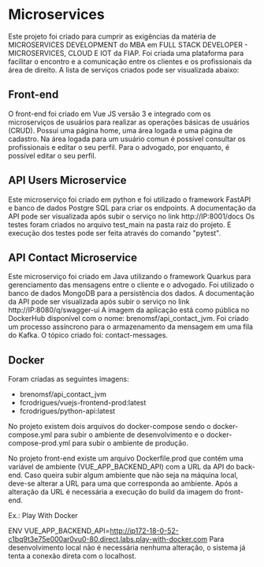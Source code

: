 # Microservices

Este projeto foi criado para cumprir as exigências da matéria de MICROSERVICES DEVELOPMENT do MBA em FULL STACK DEVELOPER - MICROSERVICES, CLOUD E IOT da FIAP.
Foi criada uma plataforma para facilitar o encontro e a comunicação entre os clientes e os profissionais da área de direito.
A lista de serviços criados pode ser visualizada abaixo:

## Front-end

O front-end foi criado em Vue JS versão 3 e integrado com os microserviços de usuários para realizar as operações básicas de usuários (CRUD).
Possui uma página home, uma área logada e uma página de cadastro.
Na área logada para um usuário comun é possível consultar os profissionais e editar o seu perfil.
Para o advogado, por enquanto, é possível editar o seu perfil.


## API Users Microservice

Este microserviço foi criado em python e foi utilizado o framework FastAPI e banco de dados Postgre SQL para criar os endpoints.
A documentação da API pode ser visualizada após subir o serviço no link http://IP:8001/docs
Os testes foram criados no arquivo test_main na pasta raiz do projeto.
E execução dos testes pode ser feita através do comando "pytest".

## API Contact Microservice

Este microserviço foi criado em Java utilizando o framework Quarkus para gerenciamento das mensagens entre o cliente e o advogado.
Foi utilizado o banco de dados MongoDB para a persistência dos dados.
A documentação da API pode ser visualizada após subir o serviço no link http://IP:8080/q/swagger-ui 
A imagem da aplicação está como pública no DockerHub disponível com o nome: brenomsf/api_contact_jvm.
Foi criado um processo assíncrono para o armazenamento da mensagem em uma fila do Kafka.
O tópico criado foi: contact-messages.

## Docker

Foram criadas as seguintes imagens:

- brenomsf/api_contact_jvm
- fcrodrigues/vuejs-frontend-prod:latest
- fcrodrigues/python-api:latest

No projeto existem dois arquivos do docker-compose sendo o docker-compose.yml para subir o ambiente de desenvolvimento e o docker-compose-prod.yml para subir o ambiente de produção.

No projeto front-end existe um arquivo Dockerfile.prod que contém uma variável de ambiente (VUE_APP_BACKEND_API) com a URL da API do back-end.
Caso queira subir algum ambiente que não seja na máquina local, deve-se alterar a URL para uma que corresponda ao ambiente.
Após a alteração da URL é necessária a execução do build da imagem do front-end.

Ex.: Play With Docker

ENV VUE_APP_BACKEND_API=http://ip172-18-0-52-c1bq9t3e75e000ar0vu0-80.direct.labs.play-with-docker.com
Para desenvolvimento local não é necessária nenhuma alteração, o sistema já tenta a conexão direta com o localhost.
